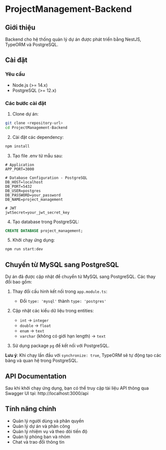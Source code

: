 # ProjectManagement-Backend

## Giới thiệu
Backend cho hệ thống quản lý dự án được phát triển bằng NestJS, TypeORM và PostgreSQL.

## Cài đặt

### Yêu cầu
- Node.js (>= 14.x)
- PostgreSQL (>= 12.x)

### Các bước cài đặt

1. Clone dự án:
```bash
git clone <repository-url>
cd ProjectManagement-Backend
```

2. Cài đặt các dependency:
```bash
npm install
```

3. Tạo file .env từ mẫu sau:
```
# Application
APP_PORT=3000

# Database Configuration - PostgreSQL
DB_HOST=localhost
DB_PORT=5432
DB_USER=postgres
DB_PASSWORD=your_password
DB_NAME=project_management

# JWT
jwtSecret=your_jwt_secret_key
```

4. Tạo database trong PostgreSQL:
```sql
CREATE DATABASE project_management;
```

5. Khởi chạy ứng dụng:
```bash
npm run start:dev
```

## Chuyển từ MySQL sang PostgreSQL

Dự án đã được cập nhật để chuyển từ MySQL sang PostgreSQL. Các thay đổi bao gồm:

1. Thay đổi cấu hình kết nối trong `app.module.ts`:
   - Đổi `type: 'mysql'` thành `type: 'postgres'`

2. Cập nhật các kiểu dữ liệu trong entities:
   - `int` -> `integer`
   - `double` -> `float`
   - `enum` -> `text`
   - `varchar` (không có giới hạn length) -> `text`

3. Sử dụng package `pg` để kết nối với PostgreSQL.

**Lưu ý**: Khi chạy lần đầu với `synchronize: true`, TypeORM sẽ tự động tạo các bảng và quan hệ trong PostgreSQL.

## API Documentation
Sau khi khởi chạy ứng dụng, bạn có thể truy cập tài liệu API thông qua Swagger UI tại: http://localhost:3000/api

## Tính năng chính
- Quản lý người dùng và phân quyền
- Quản lý dự án và phân công
- Quản lý nhiệm vụ và theo dõi tiến độ
- Quản lý phòng ban và nhóm
- Chat và trao đổi thông tin